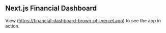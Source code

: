 ## Next.js Financial Dashboard

View (https://financial-dashboard-brown-phi.vercel.app) to see the app in action.
